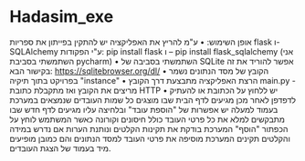 # Hadasim_exe
אופן השימוש:
•	ע"מ להריץ את האפליקציה יש להתקין בפייתון את ספריות flask  ו- SQLAlchemy
ע"י הפקודות: pip install flask ו – pip install flask_sqlalchemy
 (אני השתמשתי בסביבת pycharm)
•	השתמשתי בסביבה של SQLite
אפשר להוריד את זה בקישור הבא: https://sqlitebrowser.org/dl/
•	הקובץ של מסד הנתונים נשמר בפרויקט בתוך תיקיה "instance"
•	הרצת האפליקציה מתבצעת דרך הקובץ main.py  - מריצים את הקובץ ואז מתקבלת כתובת HTTP
•	יש ללחוץ על הכתובת או להעתיק לדפדפן
לאחר מכן מגיעים לדף הבית שבו מוצגים כל שמות העובדים שנמצאים במערכת
בעמוד למעלה יש אפשרות של "הוספת עובד" ובלחיצה עליו מגיעים לדף חדש שבו מתבקשים למלא את כל פרטי העובד כולל חיסונים וקורונה
כאשר המשתמש לוחץ על הכפתור "הוסף" המערכת בודקת את תקינות הקלטים ונותנת הערות אם נדרש
במידה והקלטים תקינים המערכת מוסיפה את פרטי העובד למסד הנתונים והם כמובן מופיעים מיד בעמוד של הצגת העובדים.
